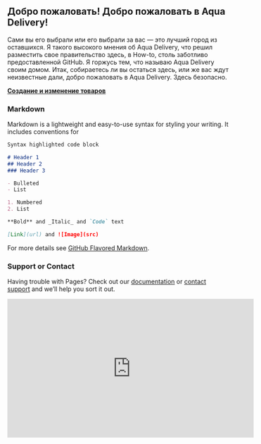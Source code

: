 ## Добро пожаловать! Добро пожаловать в Aqua Delivery!
Сами вы его выбрали или его выбрали за вас — это лучший город из оставшихся. Я такого высокого мнения об Aqua Delivery, что решил разместить свое правительство здесь, в How-to, столь заботливо предоставленной GitHub. Я горжусь тем, что называю Aqua Delivery своим домом.
Итак, собираетесь ли вы остаться здесь, или же вас ждут неизвестные дали, добро пожаловать в Aqua Delivery. Здесь безопасно.

[**Создание и изменение товаров**](https://supportaquadelivery.github.io/lot)

### Markdown

Markdown is a lightweight and easy-to-use syntax for styling your writing. It includes conventions for

```markdown
Syntax highlighted code block

# Header 1
## Header 2
### Header 3

- Bulleted
- List

1. Numbered
2. List

**Bold** and _Italic_ and `Code` text

[Link](url) and ![Image](src)
```

For more details see [GitHub Flavored Markdown](https://guides.github.com/features/mastering-markdown/).


### Support or Contact

Having trouble with Pages? Check out our [documentation](https://help.github.com/categories/github-pages-basics/) or [contact support](https://github.com/contact) and we’ll help you sort it out.


   <iframe width="560" height="315" src="https://www.youtube.com/embed/v4uwaw_5Q3I" frameborder="0" allow="accelerometer; autoplay; encrypted-media; gyroscope; picture-in-picture" allowfullscreen></iframe>
